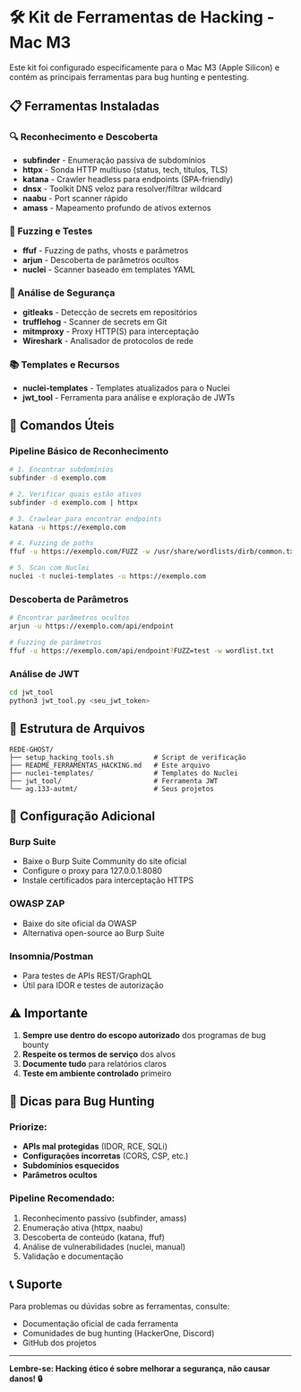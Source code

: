# 🛠️ Kit de Ferramentas de Hacking - Mac M3

Este kit foi configurado especificamente para o Mac M3 (Apple Silicon) e contém as principais ferramentas para bug hunting e pentesting.

## 📋 Ferramentas Instaladas

### 🔍 Reconhecimento e Descoberta
- **subfinder** - Enumeração passiva de subdomínios
- **httpx** - Sonda HTTP multiuso (status, tech, títulos, TLS)
- **katana** - Crawler headless para endpoints (SPA-friendly)
- **dnsx** - Toolkit DNS veloz para resolver/filtrar wildcard
- **naabu** - Port scanner rápido
- **amass** - Mapeamento profundo de ativos externos

### 🎯 Fuzzing e Testes
- **ffuf** - Fuzzing de paths, vhosts e parâmetros
- **arjun** - Descoberta de parâmetros ocultos
- **nuclei** - Scanner baseado em templates YAML

### 🔐 Análise de Segurança
- **gitleaks** - Detecção de secrets em repositórios
- **trufflehog** - Scanner de secrets em Git
- **mitmproxy** - Proxy HTTP(S) para interceptação
- **Wireshark** - Analisador de protocolos de rede

### 📚 Templates e Recursos
- **nuclei-templates** - Templates atualizados para o Nuclei
- **jwt_tool** - Ferramenta para análise e exploração de JWTs

## 🚀 Comandos Úteis

### Pipeline Básico de Reconhecimento
```bash
# 1. Encontrar subdomínios
subfinder -d exemplo.com

# 2. Verificar quais estão ativos
subfinder -d exemplo.com | httpx

# 3. Crawlear para encontrar endpoints
katana -u https://exemplo.com

# 4. Fuzzing de paths
ffuf -u https://exemplo.com/FUZZ -w /usr/share/wordlists/dirb/common.txt

# 5. Scan com Nuclei
nuclei -t nuclei-templates -u https://exemplo.com
```

### Descoberta de Parâmetros
```bash
# Encontrar parâmetros ocultos
arjun -u https://exemplo.com/api/endpoint

# Fuzzing de parâmetros
ffuf -u https://exemplo.com/api/endpoint?FUZZ=test -w wordlist.txt
```

### Análise de JWT
```bash
cd jwt_tool
python3 jwt_tool.py <seu_jwt_token>
```

## 📁 Estrutura de Arquivos

```
REDE-GHOST/
├── setup_hacking_tools.sh          # Script de verificação
├── README_FERRAMENTAS_HACKING.md   # Este arquivo
├── nuclei-templates/               # Templates do Nuclei
├── jwt_tool/                       # Ferramenta JWT
└── ag.133-autmt/                   # Seus projetos
```

## 🔧 Configuração Adicional

### Burp Suite
- Baixe o Burp Suite Community do site oficial
- Configure o proxy para 127.0.0.1:8080
- Instale certificados para interceptação HTTPS

### OWASP ZAP
- Baixe do site oficial da OWASP
- Alternativa open-source ao Burp Suite

### Insomnia/Postman
- Para testes de APIs REST/GraphQL
- Útil para IDOR e testes de autorização

## ⚠️ Importante

1. **Sempre use dentro do escopo autorizado** dos programas de bug bounty
2. **Respeite os termos de serviço** dos alvos
3. **Documente tudo** para relatórios claros
4. **Teste em ambiente controlado** primeiro

## 🎯 Dicas para Bug Hunting

### Priorize:
- **APIs mal protegidas** (IDOR, RCE, SQLi)
- **Configurações incorretas** (CORS, CSP, etc.)
- **Subdomínios esquecidos**
- **Parâmetros ocultos**

### Pipeline Recomendado:
1. Reconhecimento passivo (subfinder, amass)
2. Enumeração ativa (httpx, naabu)
3. Descoberta de conteúdo (katana, ffuf)
4. Análise de vulnerabilidades (nuclei, manual)
5. Validação e documentação

## 📞 Suporte

Para problemas ou dúvidas sobre as ferramentas, consulte:
- Documentação oficial de cada ferramenta
- Comunidades de bug hunting (HackerOne, Discord)
- GitHub dos projetos

---

**Lembre-se: Hacking ético é sobre melhorar a segurança, não causar danos! 🔒**
